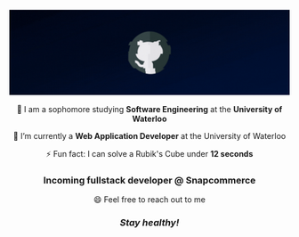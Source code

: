 ![Profile](https://github.com/ryandeng32/ryandeng32/blob/master/assets/profile_gif.gif)

<p align="center">📝 I am a sophomore studying <strong>Software Engineering</strong> at the <strong>University of Waterloo</strong></p>

<p align="center">🔭 I’m currently a <strong>Web Application Developer</strong> at the University of Waterloo</p>
<p align="center">⚡ Fun fact: I can solve a Rubik's Cube under <strong>12 seconds</strong></p>
<h3 align="center">Incoming fullstack developer @ Snapcommerce</h3>
<p align="center">😄 Feel free to reach out to me </p>

<h3 align="center"><i>Stay healthy!</i></h3>


  

  

<!--
**ryandeng32/ryandeng32** is a ✨ _special_ ✨ repository because its `README.md` (this file) appears on your GitHub profile.

Here are some ideas to get you started:

- 🔭 I’m currently working on ...
- 🌱 I’m currently learning ...
- 👯 I’m looking to collaborate on ...
- 🤔 I’m looking for help with ...
- 💬 Ask me about ...
- 📫 How to reach me: ...
- 😄 Pronouns: ...
- ⚡ Fun fact: ...
-->
